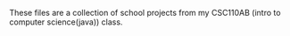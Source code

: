 These files are a collection of school projects from my CSC110AB (intro to computer science(java)) class.
